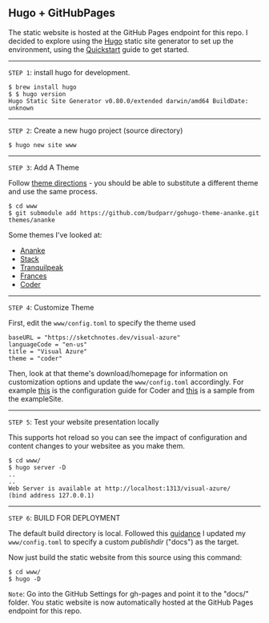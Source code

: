 ## Hugo + GitHubPages

The static website is hosted at the GitHub Pages endpoint for this repo. I decided to explore using the [Hugo](https://gohugo.io) static site generator to set up the environment, using the [Quickstart](https://gohugo.io/getting-started/quick-start/) guide to get started.

---


`STEP 1`:  install hugo for development.

```
$ brew install hugo
$ $ hugo version
Hugo Static Site Generator v0.80.0/extended darwin/amd64 BuildDate: unknown
```
---

`STEP 2`: Create a new hugo project (source directory)

```
$ hugo new site www
```

---


`STEP 3`: Add A Theme

Follow [theme directions](https://themes.gohugo.io/hugo-frances-theme/) - you should be able to substitute a different theme and use the same process.

```
$ cd www
$ git submodule add https://github.com/budparr/gohugo-theme-ananke.git themes/ananke
```

Some themes I've looked at:
 * [Ananke](https://github.com/budparr/gohugo-theme-ananke.git)
 * [Stack](https://github.com/CaiJimmy/hugo-theme-stack)
 * [Tranquilpeak](https://github.com/kakawait/hugo-tranquilpeak-theme.git)
 * [Frances](https://github.com/mcrwfrd/hugo-frances-theme.git)
 * [Coder](https://github.com/luizdepra/hugo-coder.git)

---

`STEP 4`: Customize Theme

First, edit the `www/config.toml` to specify the theme used

```
baseURL = "https://sketchnotes.dev/visual-azure"
languageCode = "en-us"
title = "Visual Azure"
theme = "coder"
```

Then, look at that theme's download/homepage for information on customization options and update the `www/config.toml` accordingly. For example [this](https://github.com/luizdepra/hugo-coder/wiki/Configurations) is the configuration guide for Coder and [this](https://github.com/luizdepra/hugo-coder/blob/master/exampleSite/config.toml) is a sample from the exampleSite.

---

`STEP 5`: Test your website presentation locally

This supports hot reload so you can see the impact of configuration and content changes to your websitee as you make them.

```
$ cd www/
$ hugo server -D
..
..
Web Server is available at http://localhost:1313/visual-azure/ 
(bind address 127.0.0.1)
```

---
`STEP 6`: BUILD FOR DEPLOYMENT

The default build directory is local.
Followed this [guidance](https://gohugo.io/getting-started/quick-start/) I updated my `www/config.toml` to specify a custom _publishdir_ ("docs") as the target.

Now just build the static website from this source using this command:

```
$ cd www/
$ hugo -D
```
 
`Note`: Go into the GitHub Settings for gh-pages and point it to the "docs/" folder. You static website is now automatically hosted at the GitHub Pages endpoint for this repo.


